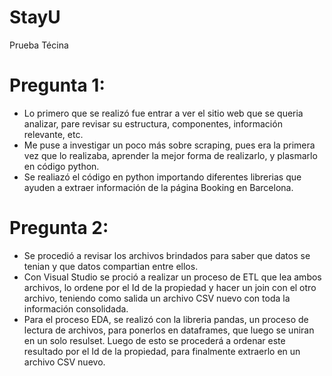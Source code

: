 # StayU
Prueba Técina

# Pregunta 1:
- Lo primero que se realizó fue entrar a ver el sitio web que se queria analizar, pare revisar su estructura, componentes, información relevante, etc.
- Me puse a investigar un poco más sobre scraping, pues era la primera vez que lo realizaba, aprender la mejor forma de realizarlo, y plasmarlo en código python.
- Se realiazó el código en python importando diferentes librerias que ayuden a extraer información de la página Booking en Barcelona.

# Pregunta 2:
- Se procedió a revisar los archivos brindados para saber que datos se tenian y que datos compartian entre ellos.
- Con Visual Studio se proció a realizar un proceso de ETL que lea ambos archivos, lo ordene por el Id de la propiedad y hacer un join con el otro archivo, teniendo como salida un archivo CSV nuevo con toda la información consolidada.
- Para el proceso EDA, se realizó con la libreria pandas, un proceso de lectura de archivos, para ponerlos en dataframes, que luego se uniran en un solo resulset. Luego de esto se procederá a ordenar este resultado por el Id de la propiedad, para finalmente extraerlo en un archivo CSV nuevo.
